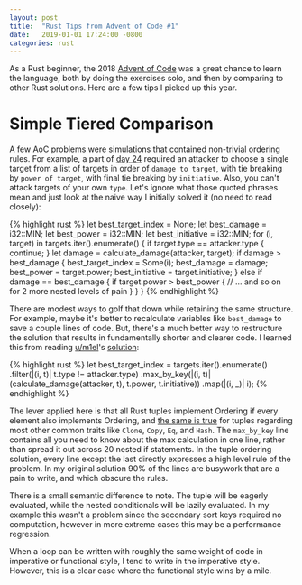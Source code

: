```yaml
---
layout: post
title:  "Rust Tips from Advent of Code #1"
date:   2019-01-01 17:24:00 -0800
categories: rust
---
```


As a Rust beginner, the 2018 [Advent of Code][aoc-2018] was a great chance to learn the language, both by doing the exercises solo, and then by comparing to other Rust solutions. Here are a few tips I picked up this year.

Simple Tiered Comparison
==========================

A few AoC problems were simulations that contained non-trivial ordering rules. For example, a part of [day 24][day-24] required an attacker to choose a single target from a list of targets in order of `damage to target`, with tie breaking by `power of target`, with final tie breaking by `initiative`. Also, you can't attack targets of your own `type`. Let's ignore what those quoted phrases mean and just look at the naive way I initially solved it (no need to read closely):


{% highlight rust %}
let best_target_index = None;
let best_damage = i32::MIN;
let best_power = i32::MIN;
let best_initiative = i32::MIN;
for (i, target) in targets.iter().enumerate() {
  if target.type == attacker.type {
    continue;
  }
  let damage = calculate_damage(attacker, target);
  if damage > best_damage {
    best_target_index = Some(i);
    best_damage = damage;
    best_power = target.power;
    best_initiative = target.initiative;
  } else if damage == best_damage {
    if target.power > best_power {
      // ... and so on for 2 more nested levels of pain
    }
  }
}
{% endhighlight %}

There are modest ways to golf that down while retaining the same structure. For example, maybe it's better to recalculate variables like `best_damage` to save a couple lines of code. But, there's a much better way to restructure the solution that results in fundamentally shorter and clearer code. I learned this from reading [u/m1el][m1el]'s [solution][m1el-solution]:

{% highlight rust %}
let best_target_index = targets.iter().enumerate()
    .filter(|(i, t)| t.type != attacker.type)
    .max_by_key(|(i, t)| (calculate_damage(attacker, t), t.power, t.initiative))
    .map(|(i, _)| i);
{% endhighlight %}

The lever applied here is that all Rust tuples implement Ordering if every element also implements Ordering, and [the same is true](https://doc.rust-lang.org/std/primitive.tuple.html#trait-implementations) for tuples regarding most other common traits like `Clone`, `Copy`, `Eq`, and `Hash`. The `max_by_key` line contains all you need to know about the max calculation in one line, rather than spread it out across 20 nested if statements. In the tuple ordering solution, every line except the last directly expresses a high level rule of the problem. In my original solution 90% of the lines are busywork that are a pain to write, and which obscure the rules.

 There is a small semantic difference to note. The tuple will be eagerly evaluated, while the nested conditionals will be lazily evaluated. In my example this wasn't a problem since the secondary sort keys required no computation, however in more extreme cases this may be a performance regression.

When a loop can be written with roughly the same weight of code in imperative or functional style, I tend to write in the imperative style. However, this is a clear case where the functional style wins by a mile.


[aoc-2018]: https://adventofcode.com/2018
[day-24]: https://adventofcode.com/2018/day/24
[m1el]: https://www.reddit.com/user/m1el
[m1el-solution]: https://www.reddit.com/r/adventofcode/comments/a91ysq/2018_day_24_solutions/ecfz6z3
